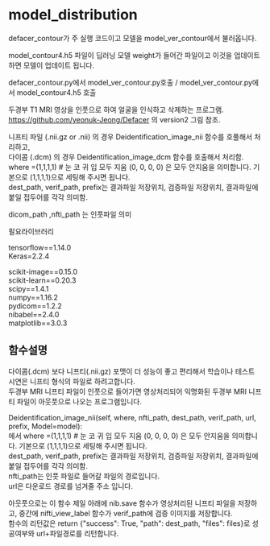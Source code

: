 # model_distribution

defacer_contour가 주 실행 코드이고 모델을 model_ver_contour에서 불러옵니다.  
  
model_contour4.h5 파일이 딥러닝 모델 weight가 들어간 파일이고 이것을 업데이트 하면 모델이 업데이트 됩니다.  
  
defacer_contour.py에서 model_ver_contour.py호출  /  model_ver_contour.py에서 model_contour4.h5 호출
  
  
두경부 T1 MRI 영상을 인풋으로 하여 얼굴을 인식하고 삭제하는 프로그램.    https://github.com/yeonuk-Jeong/Defacer 의 version2 그림 참조.  

  
니프티 파일 (.nii.gz or .nii) 의 경우 Deidentification_image_nii 함수를 호풀해서 처리하고,     
다이콤 (.dcm) 의 경우 Deidentification_image_dcm 함수를 호출해서 처리함.   
where =(1,1,1,1) # 눈 코 귀 입 모두 지움 (0, 0, 0, 0) 은 모두 안지움을 의미합니다. 기본으로 (1,1,1,1)으로 세팅해 주시면 됩니다.     
dest_path, verif_path, prefix는 결과파일 저장위치, 검증파일 저장위치, 결과파일에 붙일 접두어를 각각 의미함.  

 dicom_path ,nfti_path 는  인풋파일 의미 

   

필요라이브러리  

tensorflow==1.14.0  
Keras=2.2.4 

scikit-image==0.15.0  
scikit-learn==0.20.3  
scipy==1.4.1  
numpy==1.16.2  
pydicom==1.2.2  
nibabel==2.4.0  
matplotlib==3.0.3  

## 함수설명  
  
다이콤(.dcm) 보다 니프티(.nii.gz) 포맷이 더 성능이 좋고 편리해서 학습이나 테스트 시연은 니프티 형식의 파일로 하려고합니다.   
두경부 MRI 니프티 파일이 인풋으로 들어가면 영상처리되어 익명화된 두경부 MRI 니프티 파일이 아웃풋으로 나오는 프로그램입니다.  
  
  
Deidentification_image_nii(self, where, nfti_path, dest_path, verif_path, url, prefix, Model=model):  
에서 
where =(1,1,1,1) # 눈 코 귀 입 모두 지움 (0, 0, 0, 0) 은 모두 안지움을 의미합니다. 기본으로 (1,1,1,1)으로 세팅해 주시면 됩니다.       
dest_path, verif_path, prefix는 결과파일 저장위치, 검증파일 저장위치, 결과파일에 붙일 접두어를 각각 의미함.    
nfti_path는 인풋 파일로 들어갈 파일의 경로입니다.  
url은 다운로드 경로를 넘겨줄 주소 입니다.
  
  
아웃풋으로는 이 함수 제일 아래에 nib.save 함수가 영상처리된 니프티 파일을 저장하고, 중간에 nifti_view_label 함수가  verif_path에 검증 이미지를 저장합니다.  
함수의 리턴값은 return {"success": True, "path": dest_path, "files": files}로 성공여부와 url+파일경로를 리턴합니다.  



  

  